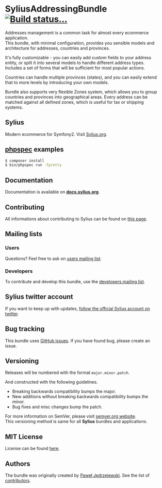 SyliusAddressingBundle [![Build status...](https://secure.travis-ci.org/Sylius/SyliusAddressingBundle.png?branch=master)](http://travis-ci.org/Sylius/SyliusAddressingBundle)
======================

Addresses management is a common task for almost every ecommerce application.  
This bundle, with minimal configuration, provides you sensible models and architecture for addresses, countries and provinces.

It's fully customizable - you can easily add custom fields to your address entity, or split it into several models to handle different address types.
Includes a set of forms that will be sufficient for most popular actions.

Countries can handle multiple provinces (states), and you can easily extend that to more levels by introducing your own models.

Bundle also supports very flexible Zones system, which allows you to group countries and provinces into geographical areas.
Every address can be matched against all defined zones, which is useful for tax or shipping systems.

Sylius
------

Modern ecommerce for Symfony2. Visit [Sylius.org](http://sylius.org).

[phpspec](http://phpspec.net) examples
--------------------------------------

```bash
$ composer install
$ bin/phpspec run -fpretty
```

Documentation
-------------

Documentation is available on [**docs.sylius.org**](http://docs.sylius.org/en/latest/bundles/SyliusAddressingBundle/index.html).

Contributing
------------

All informations about contributing to Sylius can be found on [this page](http://docs.sylius.org/en/latest/contributing/index.html).

Mailing lists
-------------

### Users

Questions? Feel free to ask on [users mailing list](http://groups.google.com/group/sylius).

### Developers

To contribute and develop this bundle, use the [developers mailing list](http://groups.google.com/group/sylius-dev).

Sylius twitter account
----------------------

If you want to keep up with updates, [follow the official Sylius account on twitter](http://twitter.com/Sylius).

Bug tracking
------------

This bundle uses [GitHub issues](https://github.com/Sylius/SyliusAddressingBundle/issues).
If you have found bug, please create an issue.

Versioning
----------

Releases will be numbered with the format `major.minor.patch`.

And constructed with the following guidelines.

* Breaking backwards compatibility bumps the major.
* New additions without breaking backwards compatibility bumps the minor.
* Bug fixes and misc changes bump the patch.

For more information on SemVer, please visit [semver.org website](http://semver.org/).  
This versioning method is same for all **Sylius** bundles and applications.

MIT License
-----------

License can be found [here](https://github.com/Sylius/SyliusAddressingBundle/blob/master/Resources/meta/LICENSE).

Authors
-------

The bundle was originally created by [Paweł Jędrzejewski](http://pjedrzejewski.com).
See the list of [contributors](https://github.com/Sylius/SyliusAddressingBundle/contributors).
